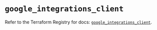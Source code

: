 # `google_integrations_client`

Refer to the Terraform Registry for docs: [`google_integrations_client`](https://registry.terraform.io/providers/hashicorp/google/6.50.0/docs/resources/integrations_client).

